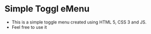 # Simple Toggl eMenu
* This is a simple toggle menu created using HTML 5, CSS 3 and JS.
* Feel free to use it
